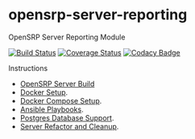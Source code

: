 # opensrp-server-reporting
OpenSRP Server Reporting Module

[![Build Status](https://travis-ci.org/OpenSRP/opensrp-server-reporting.svg?branch=master)](https://travis-ci.org/OpenSRP/opensrp-server-reporting) [![Coverage Status](https://coveralls.io/repos/github/OpenSRP/opensrp-server-reporting/badge.svg)](https://coveralls.io/github/OpenSRP/opensrp-server-reporting) [![Codacy Badge](https://api.codacy.com/project/badge/Grade/1214d62440104f048259b1ade69ede3f)](https://www.codacy.com/app/OpenSRP/opensrp-server-reporting?utm_source=github.com&amp;utm_medium=referral&amp;utm_content=OpenSRP/opensrp-server-reporting&amp;utm_campaign=Badge_Grade)

Instructions

* [OpenSRP Server Build](https://smartregister.atlassian.net/wiki/display/Documentation/OpenSRP+Server+Build) 
* [Docker Setup](https://smartregister.atlassian.net/wiki/display/Documentation/Docker+Setup).
* [Docker Compose Setup](https://smartregister.atlassian.net/wiki/spaces/Documentation/pages/52690976/Docker+Compose+Setup).
* [Ansible Playbooks](https://smartregister.atlassian.net/wiki/spaces/Documentation/pages/540901377/Ansible+Playbooks).
* [Postgres Database Support](https://smartregister.atlassian.net/wiki/spaces/Documentation/pages/251068417/Postgres+Database+Support+as+Main+Datastore).
* [Server Refactor and Cleanup](https://smartregister.atlassian.net/wiki/spaces/Documentation/pages/562659330/OpenSRP+Server+Refactor+and+Clean+up).